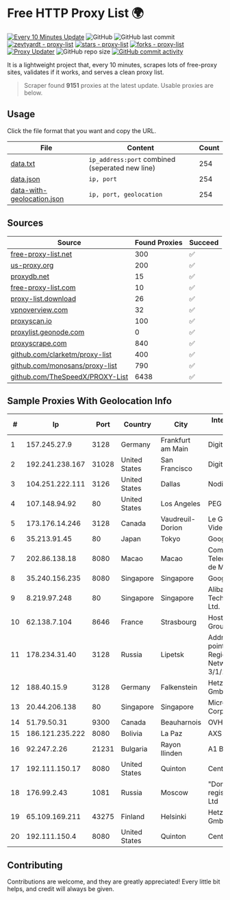 
# Free HTTP Proxy List 🌍

[![Every 10 Minutes Update](https://github.com/mertguvencli/http-proxy-list/actions/workflows/main.yml/badge.svg?branch=main)](https://github.com/mertguvencli/http-proxy-list/actions/workflows/main.yml)
![GitHub](https://img.shields.io/github/license/mertguvencli/http-proxy-list)
![GitHub last commit](https://img.shields.io/github/last-commit/mertguvencli/http-proxy-list)
[![zevtyardt - proxy-list](https://img.shields.io/static/v1?label=zevtyardt&message=proxy-list&color=blue&logo=github)](https://github.com/zevtyardt/proxy-list "Go to GitHub repo")
[![stars - proxy-list](https://img.shields.io/github/stars/zevtyardt/proxy-list?style=social)](https://github.com/zevtyardt/proxy-list)
[![forks - proxy-list](https://img.shields.io/github/forks/zevtyardt/proxy-list?style=social)](https://github.com/zevtyardt/proxy-list)
[![Proxy Updater](https://github.com/zevtyardt/proxy-list/workflows/Proxy%20Updater/badge.svg)](https://github.com/zevtyardt/proxy-list/actions?query=workflow:"Proxy+Updater")
![GitHub repo size](https://img.shields.io/github/repo-size/zevtyardt/proxy-list)
[![GitHub commit activity](https://img.shields.io/github/commit-activity/m/zevtyardt/proxy-list?logo=commits)](https://github.com/zevtyardt/proxy-list/commits/main)

It is a lightweight project that, every 10 minutes, scrapes lots of free-proxy sites, validates if it works, and serves a clean proxy list.

> Scraper found **9151** proxies at the latest update. Usable proxies are below.

## Usage

Click the file format that you want and copy the URL.

|File|Content|Count|
|----|-------|-----|
|[data.txt](https://raw.githubusercontent.com/mertguvencli/http-proxy-list/main/proxy-list/data.txt)|`ip_address:port` combined (seperated new line)|254|
|[data.json](https://raw.githubusercontent.com/mertguvencli/http-proxy-list/main/proxy-list/data.json)|`ip, port`|254|
|[data-with-geolocation.json](https://raw.githubusercontent.com/mertguvencli/http-proxy-list/main/proxy-list/data-with-geolocation.json)|`ip, port, geolocation`|254|

## Sources

|Source|Found Proxies|Succeed|
|------|-------------|-------|
|[free-proxy-list.net](https://free-proxy-list.net)|300|✅|
|[us-proxy.org](https://www.us-proxy.org)|200|✅|
|[proxydb.net](http://proxydb.net)|15|✅|
|[free-proxy-list.com](https://free-proxy-list.com/?page=&port=&type%5B%5D=http&type%5B%5D=https&up_time=0&search=Search)|10|✅|
|[proxy-list.download](https://www.proxy-list.download/HTTP)|26|✅|
|[vpnoverview.com](https://vpnoverview.com/privacy/anonymous-browsing/free-proxy-servers)|32|✅|
|[proxyscan.io](https://www.proxyscan.io)|100|✅|
|[proxylist.geonode.com](https://proxylist.geonode.com/api/proxy-list?limit=300&page=1&sort_by=lastChecked&sort_type=desc&protocols=http,https)|0|✅|
|[proxyscrape.com](https://api.proxyscrape.com/v2/?request=displayproxies&protocol=http&timeout=10000&country=all&ssl=all&anonymity=all)|840|✅|
|[github.com/clarketm/proxy-list](https://raw.githubusercontent.com/clarketm/proxy-list/master/proxy-list-raw.txt)|400|✅|
|[github.com/monosans/proxy-list](https://raw.githubusercontent.com/monosans/proxy-list/main/proxies/http.txt)|790|✅|
|[github.com/TheSpeedX/PROXY-List](https://raw.githubusercontent.com/TheSpeedX/PROXY-List/master/http.txt)|6438|✅|


## Sample Proxies With Geolocation Info

|#|Ip|Port|Country|City|Internet Service Provider|
|-|--|----|-------|----|-------------------------|
|1|157.245.27.9|3128|Germany|Frankfurt am Main|DigitalOcean, LLC|
|2|192.241.238.167|31028|United States|San Francisco|DigitalOcean, LLC|
|3|104.251.222.111|3126|United States|Dallas|Nodisto IT, LLC|
|4|107.148.94.92|80|United States|Los Angeles|PEG TECH INC|
|5|173.176.14.246|3128|Canada|Vaudreuil-Dorion|Le Groupe Videotron Ltee|
|6|35.213.91.45|80|Japan|Tokyo|Google LLC|
|7|202.86.138.18|8080|Macao|Macao|Companhia de Telecomunicacoes de Macau|
|8|35.240.156.235|8080|Singapore|Singapore|Google LLC|
|9|8.219.97.248|80|Singapore|Singapore|Alibaba (US) Technology Co., Ltd.|
|10|62.138.7.104|8646|France|Strasbourg|Host Europe Group|
|11|178.234.31.40|3128|Russia|Lipetsk|Address point-to-point Lipetsk Regional Public Network BBN-3/1/1 General|
|12|188.40.15.9|3128|Germany|Falkenstein|Hetzner Online GmbH|
|13|20.44.206.138|80|Singapore|Singapore|Microsoft Corporation|
|14|51.79.50.31|9300|Canada|Beauharnois|OVH SAS|
|15|186.121.235.222|8080|Bolivia|La Paz|AXS Bolivia S. A.|
|16|92.247.2.26|21231|Bulgaria|Rayon Ilinden|A1 Bulgaria EAD|
|17|192.111.150.17|8080|United States|Quinton|Centrilogic|
|18|176.99.2.43|1081|Russia|Moscow|"Domain names registrar REG.RU", Ltd|
|19|65.109.169.211|43275|Finland|Helsinki|Hetzner Online GmbH|
|20|192.111.150.4|8080|United States|Quinton|Centrilogic|



## Contributing

Contributions are welcome, and they are greatly appreciated! Every
little bit helps, and credit will always be given.

